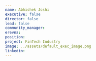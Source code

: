 ```yaml
---
name: Abhishek Joshi
executive: false
director: false
lead: false
community_manager:   
erevna:  
position:  
project: FinTech Industry
image: ../assets/default_exec_image.png
linkedin: 
---
```

